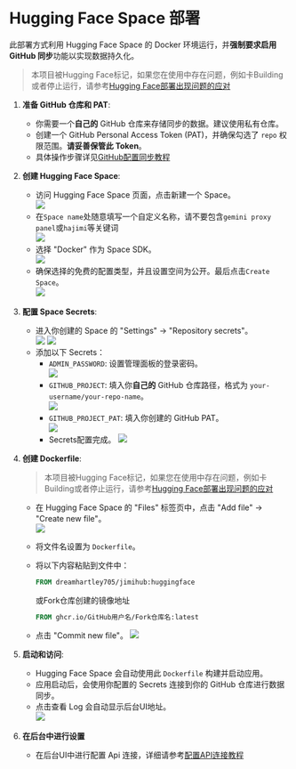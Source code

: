 # Hugging Face Space 部署

此部署方式利用 Hugging Face Space 的 Docker 环境运行，并**强制要求启用 GitHub 同步**功能以实现数据持久化。

> 本项目被Hugging Face标记，如果您在使用中存在问题，例如卡Building或者停止运行，请参考[Hugging Face部署出现问题的应对](Hugging%20Face%20Space部署-fork说明.md)

1. **准备 GitHub 仓库和 PAT**:
   
   * 你需要一个**自己的** GitHub 仓库来存储同步的数据。建议使用私有仓库。
   * 创建一个 GitHub Personal Access Token (PAT)，并确保勾选了 `repo` 权限范围。**请妥善保管此 Token**。
   * 具体操作步骤详见[GitHub配置同步教程](../GitHub/GitHub同步.md)
2. **创建 Hugging Face Space**:
   
   * 访问 Hugging Face Space 页面，点击新建一个 Space。\
   ![](image/1.0.jpg)
   * 在`Space name`处随意填写一个自定义名称，请不要包含`gemini proxy panel`或`hajimi`等关键词\
   ![](image/2.0.jpg)
   * 选择 "Docker" 作为 Space SDK。\
   ![](image/2.1.jpg)
   * 确保选择的免费的配置类型，并且设置空间为公开。最后点击`Create Space`。\
   ![](image/2.2.jpg)
3. **配置 Space Secrets**:
   
   * 进入你创建的 Space 的 "Settings" -> "Repository secrets"。\
   ![](image/3.0.jpg)
   ![](image/4.0.jpg)
   * 添加以下 Secrets：
     * `ADMIN_PASSWORD`: 设置管理面板的登录密码。\
     ![](image/4.4.jpg)
     * `GITHUB_PROJECT`: 填入你**自己的** GitHub 仓库路径，格式为 `your-username/your-repo-name`。\
     ![](image/4.1.jpg)
     * `GITHUB_PROJECT_PAT`: 填入你创建的 GitHub PAT。\
     ![](image/4.2.jpg)
     * Secrets配置完成。
     ![](image/5.0.jpg)

4. **创建 Dockerfile**:
   
   > 本项目被Hugging Face标记，如果您在使用中存在问题，例如卡Building或者停止运行，请参考[Hugging Face部署出现问题的应对](Hugging%20Face%20Space部署-fork说明.md)

   * 在 Hugging Face Space 的 "Files" 标签页中，点击 "Add file" -> "Create new file"。\
   ![](image/6.0.jpg)
   * 将文件名设置为 `Dockerfile`。
   * 将以下内容粘贴到文件中：
     ```dockerfile
     FROM dreamhartley705/jimihub:huggingface
     ```
     或Fork仓库创建的镜像地址
     
     ```dockerfile
     FROM ghcr.io/GitHub用户名/Fork仓库名:latest
     ```
   * 点击 "Commit new file"。
   ![](image/6.1.jpg)
5. **启动和访问**:
   
   * Hugging Face Space 会自动使用此 `Dockerfile` 构建并启动应用。
   * 应用启动后，会使用你配置的 Secrets 连接到你的 GitHub 仓库进行数据同步。
   * 点击查看 Log 会自动显示后台UI地址。\
   ![](image/7.jpg)

6. **在后台中进行设置**
   
   * 在后台UI中进行配置 Api 连接，详细请参考[配置API连接教程](../../Usage/配置API连接.md)

